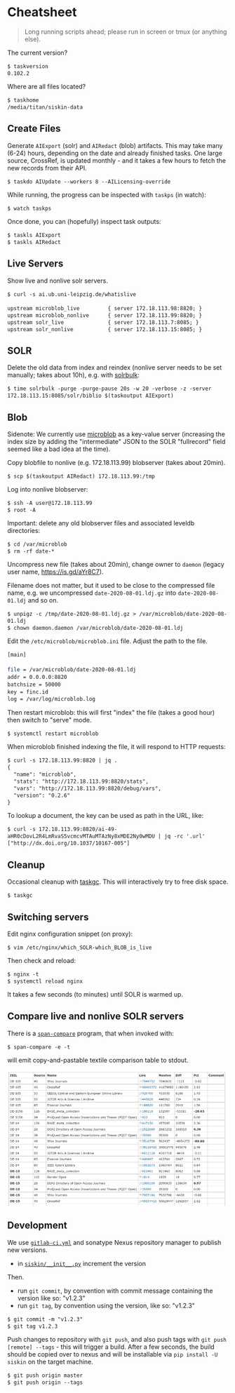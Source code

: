 # Cheatsheet

> Long running scripts ahead; please run in screen or tmux (or anything else).

The current version?

```
$ taskversion
0.102.2
```

Where are all files located?

```
$ taskhome
/media/titan/siskin-data
```

## Create Files

Generate `AIExport` (solr) and `AIRedact` (blob) artifacts. This may take many
(6-24) hours, depending on the date and already finished tasks. One large
source, CrossRef, is updated monthly - and it takes a few hours to fetch the
new records from their API.

```
$ taskdo AIUpdate --workers 8 --AILicensing-override
```

While running, the progress can be inspected with `taskps` (in watch):

```
$ watch taskps
```

Once done, you can (hopefully) inspect task outputs:

```
$ taskls AIExport
$ taskls AIRedact
```

## Live Servers

Show live and nonlive solr servers.

```
$ curl -s ai.ub.uni-leipzig.de/whatislive

upstream microblob_live         { server 172.18.113.98:8820; }
upstream microblob_nonlive      { server 172.18.113.99:8820; }
upstream solr_live              { server 172.18.113.7:8085; }
upstream solr_nonlive           { server 172.18.113.15:8085; }
```

## SOLR

Delete the old data from index and reindex (nonlive server needs to be set manually; takes about 10h), e.g. with [solrbulk](https://github.com/ubleipzig/solrbulk):

```
$ time solrbulk -purge -purge-pause 20s -w 20 -verbose -z -server 172.18.113.15:8085/solr/biblio $(taskoutput AIExport)
```

## Blob

Sidenote: We currently use [microblob](https://github.com/ubleipzig/microblob)
as a key-value server (increasing the index size by adding the "intermediate"
JSON to the SOLR "fullrecord" field seemed like a bad idea at the time).

Copy blobfile to nonlive (e.g. 172.18.113.99) blobserver (takes about 20min).

```
$ scp $(taskoutput AIRedact) 172.18.113.99:/tmp
```

Log into nonlive blobserver:

```
$ ssh -A user@172.18.113.99
$ root -A
```

Important: delete any old blobserver files and associated leveldb directories:

```
$ cd /var/microblob
$ rm -rf date-*
```

Uncompress new file (takes about 20min), change owner to `daemon` (legacy user name, https://is.gd/aYr8C7).

Filename does not matter, but it used to be close to the compressed file name,
e.g. we uncompressed `date-2020-08-01.ldj.gz` into `date-2020-08-01.ldj` and so
on.

```
$ unpigz -c /tmp/date-2020-08-01.ldj.gz > /var/microblob/date-2020-08-01.ldj
$ chown daemon.daemon /var/microblob/date-2020-08-01.ldj
```

Edit the `/etc/microblob/microblob.ini` file. Adjust the path to the file.

```bash
[main]

file = /var/microblob/date-2020-08-01.ldj
addr = 0.0.0.0:8820
batchsize = 50000
key = finc.id
log = /var/log/microblob.log
```

Then restart microblob: this will first "index" the file (takes a good hour) then switch to "serve" mode.

```
$ systemctl restart microblob
```

When microblob finished indexing the file, it will respond to HTTP requests:

```
$ curl -s 172.18.113.99:8820 | jq .
{
  "name": "microblob",
  "stats": "http://172.18.113.99:8820/stats",
  "vars": "http://172.18.113.99:8820/debug/vars",
  "version": "0.2.6"
}
```

To lookup a document, the key can be used as path in the URL, like:

```
$ curl -s 172.18.113.99:8820/ai-49-aHR0cDovL2R4LmRvaS5vcmcvMTAuMTAzNy8xMDE2Ny0wMDU | jq -rc '.url'
["http://dx.doi.org/10.1037/10167-005"]
```

## Cleanup

Occasional cleanup with
[taskgc](https://git.sc.uni-leipzig.de/ubl/finc/index/siskin/-/blob/master/bin/taskgc).
This will interactively try to free disk space.

```
$ taskgc
```

## Switching servers

Edit nginx configuration snippet (on proxy):

```
$ vim /etc/nginx/which_SOLR-which_BLOB_is_live
```

Then check and reload:

```
$ nginx -t
$ systemctl reload nginx
```

It takes a few seconds (to minutes) until SOLR is warmed up.

## Compare live and nonlive SOLR servers

There is a [`span-compare`](https://github.com/ubleipzig/span/blob/master/cmd/span-compare/main.go) program, that when invoked with:

```
$ span-compare -e -t
```

will emit copy-and-pastable textile comparison table to stdout.

![](static/TextileTable.png)

## Development

We use [`gitlab-ci.yml`](../.gitlab-ci.yml) and sonatype Nexus repository manager to publish new
versions.

* in [`siskin/__init__.py`](../siskin/__init__.py) increment the version

Then.

* run `git commit`, by convention with commit message containing the version like so: "v1.2.3"
* run `git tag`, by convention using the version, like so: "v1.2.3"

```
$ git commit -m "v1.2.3"
$ git tag v1.2.3
```

Push changes to repository with `git push`, and also push tags with `git push
[remote] --tags` - this will trigger a build. After a few seconds, the build
should be copied over to nexus and will be installable via `pip install -U
siskin` on the target machine.

```
$ git push origin master
$ git push origin --tags
```
